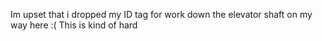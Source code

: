 Im upset that i dropped my ID tag for work down the elevator shaft on my way here :(
This is kind of hard
